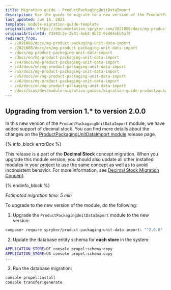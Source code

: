 ```yaml
---
title: Migration guide - ProductPackagingUnitDataImport
description: Use the guide to migrate to a new version of the ProductPackagingUnitDataImport module.
last_updated: Jun 16, 2021
template: module-migration-guide-template
originalLink: https://documentation.spryker.com/2021080/docs/mg-product-packaging-unit-data-import
originalArticleId: 73392c2e-2e31-4eb2-9b72-9e464ebb5af0
redirect_from:
  - /2021080/docs/mg-product-packaging-unit-data-import
  - /2021080/docs/en/mg-product-packaging-unit-data-import
  - /docs/mg-product-packaging-unit-data-import
  - /docs/en/mg-product-packaging-unit-data-import
  - /v4/docs/mg-product-packaging-unit-data-import
  - /v4/docs/en/mg-product-packaging-unit-data-import
  - /v5/docs/mg-product-packaging-unit-data-import
  - /v5/docs/en/mg-product-packaging-unit-data-import
  - /v6/docs/mg-product-packaging-unit-data-import
  - /v6/docs/en/mg-product-packaging-unit-data-import
  - /docs/scos/dev/module-migration-guides/migration-guide-productpackagingunitdataimport.html
---
```


## Upgrading from version 1.* to version 2.0.0

In this new version of the `ProductPackagingUnitDataImport` module, we have added support of decimal stock. You can find more details about the changes on the [ProductPackagingUnitDataImport module](https://github.com/spryker/product-packaging-unit-data-import/releases) release page.

{% info_block errorBox %}

This release is a part of the **Decimal Stock** concept migration. When you upgrade this module version, you should also update all other installed modules in your project to use the same concept as well as to avoid inconsistent behavior. For more information, see [Decimal Stock Migration Concept](/docs/scos/dev/migration-concepts/decimal-stock-migration-concept.html).

{% endinfo_block %}

*Estimated migration time: 5 min*

To upgrade to the new version of the module, do the following:

1. Upgrade the `ProductPackagingUnitDataImport` module to the new version:

```bash
composer require spryker/product-packaging-unit-data-import: "^2.0.0" --update-with-dependencies
```

2. Update the database entity schema for **each store** in the system:

```bash
APPLICATION_STORE=DE console propel:schema:copy
APPLICATION_STORE=US console propel:schema:copy
...
```

3. Run the database migration:

```bash
console propel:install
console transfer:generate
```


